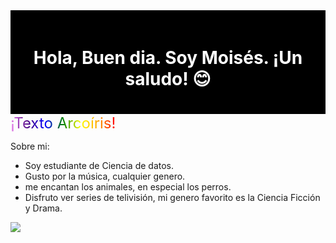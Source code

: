 
<div align="center" style="background-color: black; padding: 20px;">
  <h1 style="color: white;">Hola, Buen dia. Soy Moisés. ¡Un saludo! 😊</h1>
</div>
<span style="background-image: linear-gradient(to right, violet, indigo, blue, green, yellow, orange, red); -webkit-background-clip: text; color: transparent; font-size: 24px;">¡Texto Arcoíris!</span>

Sobre mi:

- Soy estudiante de Ciencia de datos.
- Gusto por la música, cualquier genero.
- me encantan los animales, en especial los perros.
- Disfruto ver series de telivisión, mi genero favorito es la Ciencia Ficción y Drama.

[<img src="https://img.icons8.com/color/48/000000/linkedin.png"/>](URL_DE_TU_PERFIL_DE_LINKEDIN)

